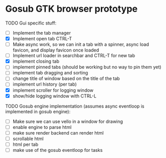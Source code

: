 # Gosub GTK browser prototype

TODO Gui specific stuff:
- [ ] Implement the tab manager
- [X] Implement open tab CTRL-T
- [ ] Make async work, so we can init a tab with a spinner, async load favicon, and display favicon once loaded
- [ ] Implement url loader in searchbar and CTRL-T for new tab
- [X] implement closing tab
- [ ] implement pinned tabs (should be working but no way to pin them yet)
- [ ] implement tab dragging and sorting
- [ ] change title of window based on the title of the tab
- [ ] implement url history (per tab)
- [X] implement scroller for logging window
- [X] show/hide logging window with CTRL-L

TODO Gosub engine implementation (assumes async eventloop is implemented in gosub engine):
- [ ] Make sure we can use vello in a window for drawing
- [ ] enable engine to parse html
- [ ] make sure render backend can render html
- [ ] scrollable html 
- [ ] html per tab
- [ ] make use of the gosub eventloop for tasks